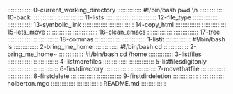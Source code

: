 ::::::::::::::
0-current_working_directory
::::::::::::::
#!/bin/bash
pwd \n
::::::::::::::
10-back
::::::::::::::
::::::::::::::
11-lists
::::::::::::::
::::::::::::::
12-file_type
::::::::::::::
::::::::::::::
13-symbolic_link
::::::::::::::
::::::::::::::
14-copy_html
::::::::::::::
::::::::::::::
15-lets_move
::::::::::::::
::::::::::::::
16-clean_emacs
::::::::::::::
::::::::::::::
17-tree
::::::::::::::
::::::::::::::
18-commas
::::::::::::::
::::::::::::::
1-listit
::::::::::::::
#!/bin/bash
ls
::::::::::::::
2-bring_me_home
::::::::::::::
#!/bin/bash
cd
::::::::::::::
2-bring_me_home~
::::::::::::::
#!/bin/bash
cd /home
::::::::::::::
3-listfiles
::::::::::::::
::::::::::::::
4-listmorefiles
::::::::::::::
::::::::::::::
5-listfilesdigitonly
::::::::::::::
::::::::::::::
6-firstdirectory
::::::::::::::
::::::::::::::
7-movethatfile
::::::::::::::
::::::::::::::
8-firstdelete
::::::::::::::
::::::::::::::
9-firstdirdeletion
::::::::::::::
::::::::::::::
holberton.mgc
::::::::::::::
::::::::::::::
README.md
::::::::::::::
